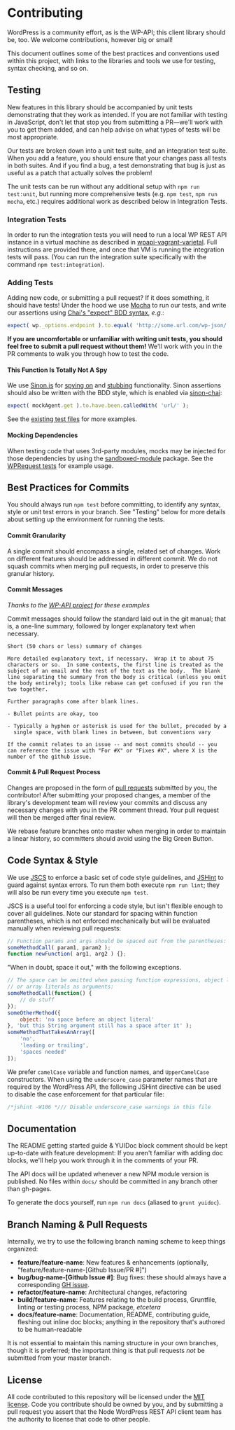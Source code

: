 # Contributing

WordPress is a community effort, as is the WP-API; this client library should be, too. We welcome contributions, however big or small!

This document outlines some of the best practices and conventions used within this project, with links to the libraries and tools we use for testing, syntax checking, and so on.

## Testing

New features in this library should be accompanied by unit tests demonstrating that they work as intended. If you are not familiar with testing in JavaScript, don't let that stop you from submitting a PR&mdash;we'll work with you to get them added, and can help advise on what types of tests will be most appropriate.

Our tests are broken down into a unit test suite, and an integration test suite. When you add a feature, you should ensure that your changes pass all tests in both suites. And if you find a bug, a test demonstrating that bug is just as useful as a patch that actually solves the problem!

The unit tests can be run without any additional setup with `npm run test:unit`, but running more comprehensive tests (e.g. `npm test`, `npm run mocha`, etc.) requires additional work as described below in Integration Tests.

### Integration Tests

In order to run the integration tests you will need to run a local WP REST API instance in a virtual machine as described in [wpapi-vagrant-varietal](https://github.com/kadamwhite/wpapi-vagrant-varietal).  Full instructions are provided there, and once that VM is running the integration tests will pass. (You can run the integration suite specifically with the command `npm test:integration`).

### Adding Tests

Adding new code, or submitting a pull request? If it does something, it should have tests! Under the hood we use [Mocha](visionmedia.github.io/mocha/) to run our tests, and write our assertions using [Chai's "expect" BDD syntax](http://chaijs.com/api/bdd/), *e.g.*:
```javascript
expect( wp._options.endpoint ).to.equal( 'http://some.url.com/wp-json/' );
```

**If you are uncomfortable or unfamiliar with writing unit tests, you should feel free to submit a pull request without them!** We'll work with you in the PR comments to walk you through how to test the code.

#### This Function Is Totally Not A Spy

We use [Sinon.js](sinonjs.org/docs/) for [spying on](sinonjs.org/docs/#spies) and [stubbing](http://sinonjs.org/docs/#stubs) functionality. Sinon assertions should also be written with the BDD style, which is enabled via [sinon-chai](https://www.npmjs.org/package/sinon-chai):
```javascript
expect( mockAgent.get ).to.have.been.calledWith( 'url/' );
```
See the [existing test files](https://github.com/wp-api/node-wpapi/tree/master/tests) for more examples.

#### Mocking Dependencies

When testing code that uses 3rd-party modules, mocks may be injected for those dependencies by using the [sandboxed-module](https://www.npmjs.org/package/sandboxed-module) package. See the [WPRequest tests](https://github.com/wp-api/node-wpapi/blob/master/tests/lib/WPRequest.js) for example usage.

## Best Practices for Commits

You should always run `npm test` before committing, to identify any syntax, style or unit test errors in your branch.  See "Testing" below for more details about setting up the environment for running the tests.

#### Commit Granularity

A single commit should encompass a single, related set of changes. Work on different features should be addressed in different commit. We do not squash commits when merging pull requests, in order to preserve this granular history.

#### Commit Messages

*Thanks to the [WP-API project](https://github.com/WP-API/WP-API/blob/master/CONTRIBUTING.md) for these examples*

Commit messages should follow the standard laid out in the git manual; that is, a one-line summary, followed by longer explanatory text when necessary.

    Short (50 chars or less) summary of changes

    More detailed explanatory text, if necessary.  Wrap it to about 75
    characters or so.  In some contexts, the first line is treated as the
    subject of an email and the rest of the text as the body.  The blank
    line separating the summary from the body is critical (unless you omit
    the body entirely); tools like rebase can get confused if you run the
    two together.

    Further paragraphs come after blank lines.

    - Bullet points are okay, too

    - Typically a hyphen or asterisk is used for the bullet, preceded by a
      single space, with blank lines in between, but conventions vary

    If the commit relates to an issue -- and most commits should -- you
    can reference the issue with "For #X" or "Fixes #X", where X is the
    number of the github issue.

#### Commit & Pull Request Process

Changes are proposed in the form of [pull requests](https://help.github.com/articles/using-pull-requests) submitted by you, the contributor! After submitting your proposed changes, a member of the library's development team will review your commits and discuss any necessary changes with you in the PR comment thread. Your pull request will then be merged after final review.

We rebase feature branches onto master when merging in order to maintain a linear history, so committers should avoid using the Big Green Button.

## Code Syntax & Style

We use [JSCS](https://www.npmjs.org/package/jscs) to enforce a basic set of code style guidelines, and [JSHint](http://jshint.com/) to guard against syntax errors. To run them both execute `npm run lint`; they will also be run every time you execute `npm test`.

JSCS is a useful tool for enforcing a code style, but isn't flexible enough to cover all guidelines. Note our standard for spacing within function parentheses, which is not enforced mechanically but will be evaluated manually when reviewing pull requests:
```javascript
// Function params and args should be spaced out from the parentheses:
someMethodCall( param1, param2 );
function newFunction( arg1, arg2 ) {};
```
"When in doubt, space it out," with the following exceptions.
```javascript
// The space can be omitted when passing function expressions, object literals
// or array literals as arguments:
someMethodCall(function() {
    // do stuff
});
someOtherMethod({
    object: 'no space before an object literal'
}, 'but this String argument still has a space after it' );
someMethodThatTakesAnArray([
    'no',
    'leading or trailing',
    'spaces needed'
]);
```

We prefer `camelCase` variable and function names, and `UpperCamelCase` constructors. When using the `underscore_case` parameter names that are required by the WordPress API, the following JSHint directive can be used to disable the case enforcement for that particular file:
```javascript
/*jshint -W106 */// Disable underscore_case warnings in this file
```

## Documentation

The README getting started guide & YUIDoc block comment should be kept up-to-date with feature development: If you aren't familiar with adding doc blocks, we'll help you work through it in the comments of your PR.

The API docs will be updated whenever a new NPM module version is published. No files within `docs/` should be committed in any branch other than gh-pages.

To generate the docs yourself, run `npm run docs` (aliased to `grunt yuidoc`).

## Branch Naming & Pull Requests

Internally, we try to use the following branch naming scheme to keep things organized:

* **feature/feature-name**: New features & enhancements (optionally, "feature/feature-name-[Github Issue/PR #]")
* **bug/bug-name-[Github Issue #]**: Bug fixes: these should always have a corresponding [GH issue](https://github.com/wp-api/node-wpapi/issues).
* **refactor/feature-name**: Architectural changes, refactoring
* **build/feature-name**: Features relating to the build process, Gruntfile, linting or testing process, NPM package, *etcetera*
* **docs/feature-name**: Documentation, README, contributing guide, fleshing out inline doc blocks; anything in the repository that's authored to be human-readable

It is not essential to maintain this naming structure in your own branches, though it is preferred; the important thing is that pull requests *not* be submitted from your master branch.

## License

All code contributed to this repository will be licensed under the [MIT license](http://opensource.org/licenses/MIT). Code you contribute should be owned by you, and by submitting a pull request you assert that the Node WordPress REST API client team has the authority to license that code to other people.
